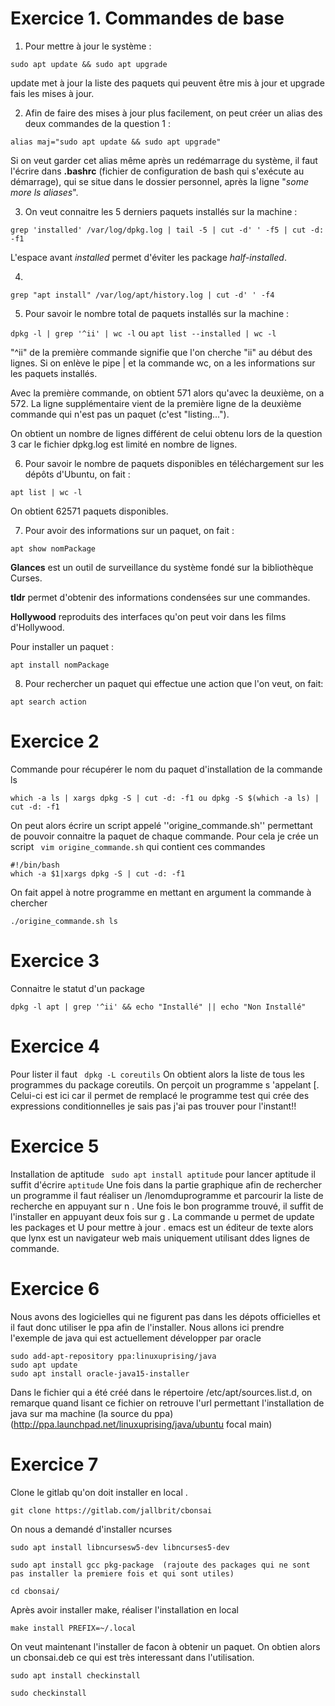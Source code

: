 # Exercice 1. Commandes de base

1. Pour mettre à jour le système :

```sudo apt update && sudo apt upgrade```

update met à jour la liste des paquets qui peuvent être mis à jour et upgrade fais les mises à jour.

2. Afin de faire des mises à jour plus facilement, on peut créer un alias des deux commandes de la question 1 :

```alias maj="sudo apt update && sudo apt upgrade"```

Si on veut garder cet alias même après un redémarrage du système, il faut l'écrire dans **.bashrc** (fichier de configuration de bash qui s'exécute au démarrage), qui se situe dans le dossier personnel, après la ligne "*some more ls aliases*".

3. On veut connaitre les 5 derniers paquets installés sur la machine :

```grep 'installed' /var/log/dpkg.log | tail -5 | cut -d' ' -f5 | cut -d: -f1```

L'espace avant *installed* permet d'éviter les package *half-installed*.

4.

```grep "apt install" /var/log/apt/history.log | cut -d' ' -f4```

  

5. Pour savoir le nombre total de paquets installés sur la machine :

```dpkg -l | grep '^ii' | wc -l``` ou ```apt list --installed | wc -l```

"^ii" de la première commande signifie que l'on cherche "ii" au début des lignes. Si on enlève le pipe | et la commande wc, on a les informations sur les paquets installés.

Avec la première commande, on obtient 571 alors qu'avec la deuxième, on a 572. La ligne supplémentaire vient de la première ligne de la deuxième commande qui n'est pas un paquet (c'est "listing...").

On obtient un nombre de lignes différent de celui obtenu lors de la question 3 car le fichier dpkg.log est limité en nombre de lignes.

6. Pour savoir le nombre de paquets disponibles en téléchargement sur les dépôts d'Ubuntu, on fait :

```apt list | wc -l```

On obtient 62571 paquets disponibles.

7. Pour avoir des informations sur un paquet, on fait :

```apt show nomPackage```

**Glances** est un outil de surveillance du système fondé sur la bibliothèque Curses.

**tldr** permet d'obtenir des informations condensées sur une commandes.

**Hollywood** reproduits des interfaces qu'on peut voir dans les films d'Hollywood.

Pour installer un paquet :

```apt install nomPackage```

8. Pour rechercher un paquet qui effectue une action que l'on veut, on fait:

```apt search action```


# Exercice 2

Commande pour récupérer le nom du paquet d'installation de la commande ls
```
which -a ls | xargs dpkg -S | cut -d: -f1 ou dpkg -S $(which -a ls) | cut -d: -f1
```
On peut alors écrire un script appelé ''origine_commande.sh'' permettant de pouvoir connaitre la paquet de chaque commande.
Pour cela je crée un script ``` vim origine_commande.sh``` qui contient ces commandes 
```
#!/bin/bash
which -a $1|xargs dpkg -S | cut -d: -f1
```
On fait appel à notre programme en mettant en argument la commande à chercher
```
./origine_commande.sh ls
```

# Exercice 3
Connaitre le statut d'un package
``` 
dpkg -l apt | grep '^ii' && echo "Installé" || echo "Non Installé"
```

# Exercice 4
Pour lister il faut ``` dpkg -L coreutils```
On obtient alors la liste de tous les programmes du package coreutils. On perçoit un programme s 'appelant [. Celui-ci est ici car il permet de remplacé le programme test qui crée des expressions conditionnelles
je sais pas j'ai pas trouver pour l'instant!!

# Exercice 5
Installation de aptitude
``` sudo apt install aptitude```
pour lancer aptitude il suffit d'écrire
```aptitude```
Une fois dans la partie graphique afin de rechercher un programme il faut réaliser un /lenomduprogramme et parcourir la liste de recherche en appuyant sur n .
Une fois le bon programme trouvé, il suffit de l'installer en appuyant deux fois sur g . La commande u permet de update les packages et U pour mettre à jour .
emacs est un éditeur de texte alors que lynx est un navigateur web mais uniquement utilisant ddes lignes de commande.

# Exercice 6

Nous avons des logicielles qui ne figurent pas dans les dépots officielles et il faut donc utiliser le ppa afin de l'installer. Nous allons ici prendre l'exemple de java qui est actuellement développer par oracle
``` 
sudo add-apt-repository ppa:linuxuprising/java 
sudo apt update 
sudo apt install oracle-java15-installer
```
Dans le fichier qui a été créé dans le répertoire /etc/apt/sources.list.d, on remarque quand lisant ce fichier on retrouve l'url permettant l'installation de java sur ma machine (la source du ppa) (http://ppa.launchpad.net/linuxuprising/java/ubuntu focal main)

# Exercice 7
Clone le gitlab qu'on doit installer en local .
```
git clone https://gitlab.com/jallbrit/cbonsai
```
On nous a demandé d'installer ncurses 
```
sudo apt install libncursesw5-dev libncurses5-dev

sudo apt install gcc pkg-package  (rajoute des packages qui ne sont pas installer la premiere fois et qui sont utiles)
```
```
cd cbonsai/
```
Après avoir installer make, réaliser l'installation en local
```
make install PREFIX=~/.local
```
On veut maintenant l'installer de facon à obtenir un paquet. On obtien alors un cbonsai.deb ce qui est très interessant dans l'utilisation.
```
sudo apt install checkinstall

sudo checkinstall
```


